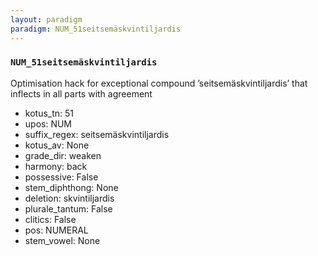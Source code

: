 ```yaml
---
layout: paradigm
paradigm: NUM_51seitsemäskvintiljardis
---
```

### ` NUM_51seitsemäskvintiljardis `

Optimisation hack for exceptional compound ’seitsemäskvintiljardis’ that inflects in all parts with agreement
* kotus_tn: 51
* upos: NUM
* suffix_regex: seitsemäskvintiljardis
* kotus_av: None
* grade_dir: weaken
* harmony: back
* possessive: False
* stem_diphthong: None
* deletion: skvintiljardis
* plurale_tantum: False
* clitics: False
* pos: NUMERAL
* stem_vowel: None
